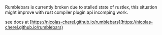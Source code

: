 Rumblebars is currently broken due to stalled state of rustlex, this situation might improve with rust compiler plugin api incomping work.

see docs at [https://nicolas-cherel.github.io/rumblebars](https://nicolas-cherel.github.io/rumblebars)
